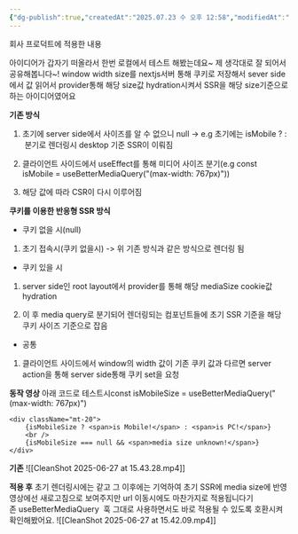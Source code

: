 ```yaml
---
{"dg-publish":true,"createdAt":"2025.07.23 수 오후 12:58","modifiedAt":"2025.07.24 목 오전 10:01","permalink":"/임시/쿠키 기반 미디어쿼리 SSR/","dgPassFrontmatter":true}
---
```



회사 프로덕트에 적용한 내용

아이디어가 갑자기 떠올라서 한번 로컬에서 테스트 해봤는데요~ 제 생각대로 잘 되어서 공유해봅니다~!
window width size를 nextjs서버 통해 쿠키로 저장해서 sever side에서 값 읽어서 provider통해 해당 size값 hydration시켜서 SSR을 해당 size기준으로 하는 아이디어였어요

**기존 방식**

1. 초기에 server side에서 사이즈를 알 수 없으니 null -> e.g 초기에는 isMobile ? <Mo> : <PC> 분기로 렌더링시 desktop 기준 SSR이 이뤄짐
    
2. 클라이언트 사이드에서 useEffect를 통해 미디어 사이즈 분기(e.g const isMobile = useBetterMediaQuery("(max-width: 767px)"))
    
3. 해당 값에 따라 CSR이 다시 이루어짐

**쿠키를 이용한 반응형 SSR 방식**

- 쿠키 없을 시(null)

1. 초기 접속시(쿠키 없을시) -> 위 기존 방식과 같은 방식으로 렌더링 됨

- 쿠키 있을 시

1. server side인 root layout에서 provider를 통해 해당 mediaSize cookie값 hydration
    
2. 이 후 media query로 분기되어 렌더링되는 컴포넌트들에 초기 SSR 기준을 해당 쿠키 사이즈 기준으로 잡음

- 공통

1. 클라이언트 사이드에서 window의 width 값이 기존 쿠키 값과 다르면 server action을 통해 server side통해 쿠키 set을 요청

**동작 영상**
아래 코드로 테스트시const isMobileSize = useBetterMediaQuery("(max-width: 767px)")

```
<div className="mt-20">
	{isMobileSize ? <span>is Mobile!</span> : <span>is PC!</span>}
	<br />
	{isMobileSize === null && <span>media size unknown!</span>}
</div>
```

**기존**
![[CleanShot 2025-06-27 at 15.43.28.mp4]]

**적용 후**
초기 렌더링시에는 같고 그 이후에는 기억하여 초기 SSR에 media size에 반영
영상에선 새로고침으로 보여주지만 url 이동시에도 마찬가지로 적용됩니다기존 useBetterMediaQuery  훅 그대로 사용하면서도 바로 적용될 수 있도록 호환시켜 확인해봤어요.
![[CleanShot 2025-06-27 at 15.42.09.mp4]]
